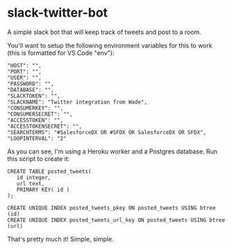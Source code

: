 # slack-twitter-bot
A simple slack bot that will keep track of tweets and post to a room.

You'll want to setup the following environment variables for this to work (this is formatted for VS Code "env"):

    "HOST": "",
    "PORT": "",
    "USER": "",
    "PASSWORD": "",
    "DATABASE": "",
    "SLACKTOKEN": "",
    "SLACKNAME": "Twitter integration from Wade",
    "CONSUMERKEY": "",
    "CONSUMERSECRET": "",
    "ACCESSTOKEN": "",
    "ACCESSTOKENSECRET": "",
    "SEARCHTERMS": "#SalesforceDX OR #SFDX OR SalesforceDX OR SFDX",
    "LOOPINTERVAL": "2"

As you can see, I'm using a Heroku worker and a Postgres database. Run this script to create it:

    CREATE TABLE posted_tweets(
       id integer,
       url text,
       PRIMARY KEY( id )
    );

    CREATE UNIQUE INDEX posted_tweets_pkey ON posted_tweets USING btree (id)
    CREATE UNIQUE INDEX posted_tweets_url_key ON posted_tweets USING btree (url)
  
That's pretty much it! Simple, simple.
